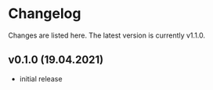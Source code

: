 # Changelog

Changes are listed here. The latest version is currently v1.1.0.

## v0.1.0 (19.04.2021)

- initial release
